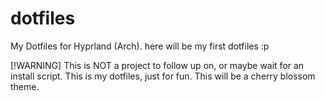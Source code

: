 # dotfiles
My Dotfiles for Hyprland (Arch). here will be my first dotfiles :p

[!WARNING]
This is NOT a project to follow up on, or maybe wait for an install script. This is my dotfiles, just for fun.
This will be a cherry blossom theme.

